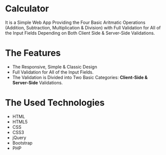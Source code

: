 # Calculator
It is a Simple Web App Providing the Four Basic Aritmatic Operations (Addition, Subtraction, Multiplication & Division) with Full Validation for All of the Input Fields Depending on Both Client Side & Server-Side Validations.

# The Features
* The Responsive, Simple & Classic Design
* Full Validation for All of the Input Fields.
* The Validation is Divided into Two Basic Categories: **Client-Side & Server-Side** Validations.

# The Used Technologies
* HTML
* HTML5
* CSS
* CSS3
* jQuery
* Bootstrap
* PHP
